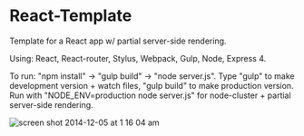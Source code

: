 React-Template
=================

Template for a React app w/ partial server-side rendering.

Using: React, React-router, Stylus, Webpack, Gulp, Node, Express 4.

To run: "npm install" -> "gulp build" -> "node server.js". Type "gulp" to make development version + watch files, "gulp build" to make production version. Run with "NODE_ENV=production node server.js" for node-cluster + partial server-side rendering.
   
![screen shot 2014-12-05 at 1 16 04 am](https://cloud.githubusercontent.com/assets/2387719/5311868/57494618-7c1c-11e4-9369-780e88b7a870.png)
